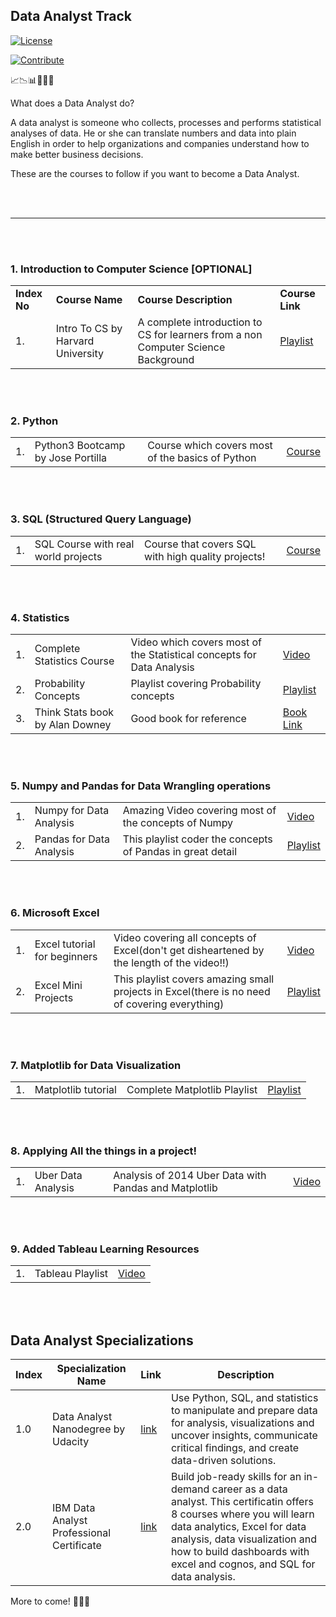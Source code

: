 ## Data Analyst Track  

[![License](https://img.shields.io/badge/License-CC0%201.0%20Universal-brightgreen.svg?style=flat-square)](https://github.com/66daysofdata/License)

[![Contribute](https://img.shields.io/badge/PRs-Contributions%20are%20welcome-blue.svg?style=flat-square)](https://github.com/66daysofdata/Welcome-to-the-community)

📈📉📊🧡💛💚
 
What does a Data Analyst do?
<p>A data analyst is someone who collects, processes and performs statistical analyses of data. He or she can translate numbers and data into plain English in order to help organizations and companies understand how to make better business decisions.</p>

These are the courses to follow if you want to become a Data Analyst.

<br><br>

---

<br><br>

### 1. Introduction to Computer Science [OPTIONAL]
<table>
<tr>
    <td>        
        <b>Index No</b>
    </td>
    <td>
        <b>Course Name</b>
    </td>
    <td>
        <b>Course Description</b>
    </td>
    <td>
        <b>Course Link</b>
    </td>
</tr>
<tr>
    <td>        
        1.
    </td>
    <td>
        Intro To CS by Harvard University
    </td>
    <td>
        A complete introduction to CS for learners from a non Computer Science Background
    </td>
    <td>
        <a href = 'https://www.youtube.com/playlist?list=PLWKjhJtqVAbmGw5fN5BQlwuug-8bDmabi'>Playlist</a>
    </td>
</tr>
</table>

<br><br>

### 2. Python
<table>
<tr>
    <td>        
        1.
    </td>
    <td>
        Python3 Bootcamp by Jose Portilla
    </td>
    <td>
        Course which covers most of the basics of Python
    </td>
    <td>
        <a href = 'https://www.udemy.com/course/complete-python-bootcamp/'>Course</a>
    </td>
</tr>
</table>

<br><br>

### 3. SQL (Structured Query Language)
<table>
<tr>
    <td>        
        1.
    </td>
    <td>
    SQL Course with real world projects    
    </td>
    <td>
        Course that covers SQL with high quality projects!
    </td>
    <td>
        <a href = 'https://www.udemy.com/course/the-ultimate-mysql-bootcamp-go-from-sql-beginner-to-expert/'>Course</a>
    </td>
</tr>
</table>

<br><br>

### 4. Statistics
<table>
<tr>
    <td>        
        1.
    </td>
    <td>
    Complete Statistics Course      
    </td>
    <td>
        Video which covers most of the Statistical concepts for Data Analysis
    </td>
    <td>
        <a href = 'https://www.youtube.com/watch?v=xxpc-HPKN28'>Video</a>
    </td>
</tr>
<tr>
    <td>        
        2.
    </td>
    <td>
          Probability Concepts  
    </td>
    <td>
        Playlist covering Probability concepts
    </td>
    <td>
        <a href = 'https://www.youtube.com/playlist?list=PLKhIyg7HglikW9E83pxIv2VFZVa-DxlKB'>Playlist</a>
    </td>
</tr>
<tr>
    <td>        
        3.
    </td>
    <td>
         Think Stats book by Alan Downey   
    </td>
    <td>
    Good book for reference    
    </td>
    <td>
        <a href = '#'>Book Link</a>
    </td>
</tr>
</table>

<br><br>

### 5. Numpy and Pandas for Data Wrangling operations
<table>
<tr>
    <td>        
        1.
    </td>
    <td>
    Numpy for Data Analysis    
    </td>
    <td>
    Amazing Video covering most of the concepts of Numpy    
    </td>
    <td>
        <a href = 'https://www.youtube.com/watch?v=ZB7BZMhfPgk'>Video</a>
    </td>
</tr>

<tr>
    <td>        
        2.
    </td>
    <td>
    Pandas for Data Analysis   
    </td>
    <td>
    This playlist coder the concepts of Pandas in great detail
    </td>
    <td>
        <a href = 'https://www.youtube.com/playlist?list=PL-osiE80TeTsWmV9i9c58mdDCSskIFdDS'>Playlist</a>
    </td>
</tr>
</table>

<br><br>

### 6. Microsoft Excel
<table>
<tr>
    <td>        
        1.
    </td>
    <td>
        Excel tutorial for beginners
    </td>
    <td>
     Video covering all concepts of Excel(don't get disheartened by the length of the video!!)  
    </td>
    <td>
        <a href = 'https://www.youtube.com/watch?v=27dxBp0EgCc'>Video</a>
    </td>
</tr>

<tr>
    <td>        
        2.
    </td>
    <td>
        Excel Mini Projects
    </td>
    <td>
    This playlist covers amazing small projects in Excel(there is no need of covering everything)
    </td>
    <td>
        <a href = 'https://www.youtube.com/playlist?list=PL-osiE80TeTsWmV9i9c58mdDCSskIFdDS'>Playlist</a>
    </td>
</tr>
</table>

<br><br>

### 7. Matplotlib for Data Visualization
<table>
<tr>
    <td>        
        1.
    </td>
    <td>
        Matplotlib tutorial
    </td>
    <td>
     Complete Matplotlib Playlist  
    </td>
    <td>
        <a href = 'https://www.youtube.com/playlist?list=PL-osiE80TeTvipOqomVEeZ1HRrcEvtZB_'>Playlist</a>
    </td>
</tr>
</table>

<br><br>

### 8. Applying All the things in a project!
<table>
<tr>
    <td>        
        1.
    </td>
    <td>
        Uber Data Analysis
    </td>
    <td>
            Analysis of 2014 Uber Data with Pandas and Matplotlib
    </td>
    <td>
        <a href = 'https://www.youtube.com/watch?v=Q73ADVZCqSU'>Video</a>
    </td>
</tr>
</table>

<br><br>

### 9. Added Tableau Learning Resources
<table>
<tr>
    <td>1.</td>
    <td>        
        Tableau Playlist
    </td>
    <td>
        <a href = 'https://www.youtube.com/playlist?list=PL6_D9USWkG1DkvclGfsFnJno5b_rDvArK'>Video</a>
    </td>
</tr>
</table>

<br><br>


## Data Analyst Specializations

| Index |  Specialization Name	| Link | Description |
| ----- | ------------------- | ----| ------------ |
| 1.0 | Data Analyst Nanodegree by Udacity | [link](https://www.udacity.com/course/data-analyst-nanodegree--nd002)| Use Python, SQL, and statistics to manipulate and prepare data for analysis, visualizations and uncover insights, communicate critical findings, and create data-driven solutions. |
| 2.0 | IBM Data Analyst Professional Certificate | [link](https://www.coursera.org/professional-certificates/ibm-data-analyst) |  Build job-ready skills for an in-demand career as a data analyst. This certificatin offers 8 courses where you will learn data analytics, Excel for data analysis, data visualization and how to build dashboards with excel and cognos, and SQL for data analysis.|

More to come! 🔔🔔🔔
